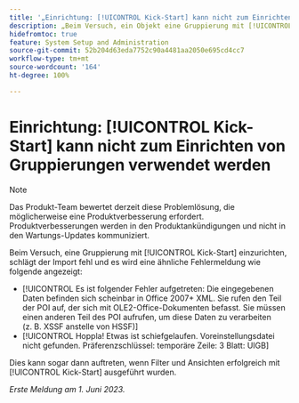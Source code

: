 ```yaml
---
title: '„Einrichtung: [!UICONTROL Kick-Start] kann nicht zum Einrichten von Gruppierungen verwendet werden“'
description: „Beim Versuch, ein Objekt eine Gruppierung mit [!UICONTROL Kick-Start] einzurichten, schlägt der Import fehl und es wird eine Fehlermeldung angezeigt.“
hidefromtoc: true
feature: System Setup and Administration
source-git-commit: 52b204d63eda7752c90a4481aa2050e695cd4cc7
workflow-type: tm+mt
source-wordcount: '164'
ht-degree: 100%

---
```



# Einrichtung: [!UICONTROL Kick-Start] kann nicht zum Einrichten von Gruppierungen verwendet werden

>[!NOTE]
>
>Das Produkt-Team bewertet derzeit diese Problemlösung, die möglicherweise eine Produktverbesserung erfordert. Produktverbesserungen werden in den Produktankündigungen und nicht in den Wartungs-Updates kommuniziert.

Beim Versuch, eine Gruppierung mit [!UICONTROL Kick-Start] einzurichten, schlägt der Import fehl und es wird eine ähnliche Fehlermeldung wie folgende angezeigt:

* [!UICONTROL Es ist folgender Fehler aufgetreten: Die eingegebenen Daten befinden sich scheinbar in Office 2007+ XML. Sie rufen den Teil der POI auf, der sich mit OLE2-Office-Dokumenten befasst. Sie müssen einen anderen Teil des POI aufrufen, um diese Daten zu verarbeiten (z. B. XSSF anstelle von HSSF)]
* [!UICONTROL Hoppla! Etwas ist schiefgelaufen. Voreinstellungsdatei nicht gefunden. Präferenzschlüssel: temporäre Zeile: 3 Blatt: UIGB]

Dies kann sogar dann auftreten, wenn Filter und Ansichten erfolgreich mit [!UICONTROL Kick-Start] ausgeführt wurden.

_Erste Meldung am 1. Juni 2023._
